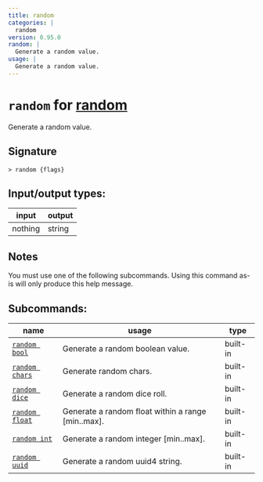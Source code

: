 ```yaml
---
title: random
categories: |
  random
version: 0.95.0
random: |
  Generate a random value.
usage: |
  Generate a random value.
---
```

<!-- This file is automatically generated. Please edit the command in https://github.com/nushell/nushell instead. -->

# `random` for [random](/commands/categories/random.md)

<div class='command-title'>Generate a random value.</div>

## Signature

```> random {flags} ```


## Input/output types:

| input   | output |
| ------- | ------ |
| nothing | string |

## Notes
You must use one of the following subcommands. Using this command as-is will only produce this help message.

## Subcommands:

| name                                             | usage                                              | type     |
| ------------------------------------------------ | -------------------------------------------------- | -------- |
| [`random bool`](/commands/docs/random_bool.md)   | Generate a random boolean value.                   | built-in |
| [`random chars`](/commands/docs/random_chars.md) | Generate random chars.                             | built-in |
| [`random dice`](/commands/docs/random_dice.md)   | Generate a random dice roll.                       | built-in |
| [`random float`](/commands/docs/random_float.md) | Generate a random float within a range [min..max]. | built-in |
| [`random int`](/commands/docs/random_int.md)     | Generate a random integer [min..max].              | built-in |
| [`random uuid`](/commands/docs/random_uuid.md)   | Generate a random uuid4 string.                    | built-in |